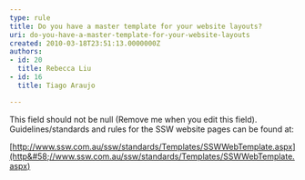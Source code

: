 ```yaml
---
type: rule
title: Do you have a master template for your website layouts?
uri: do-you-have-a-master-template-for-your-website-layouts
created: 2010-03-18T23:51:13.0000000Z
authors:
- id: 20
  title: Rebecca Liu
- id: 16
  title: Tiago Araujo

---
```


 This field should not be null (Remove me when you edit this field). 
Guidelines/standards and rules for the SSW website pages can be found at:

[http://www.ssw.com.au/ssw/standards/Templates/SSWWebTemplate.aspx](http&#58;//www.ssw.com.au/ssw/standards/Templates/SSWWebTemplate.aspx)

